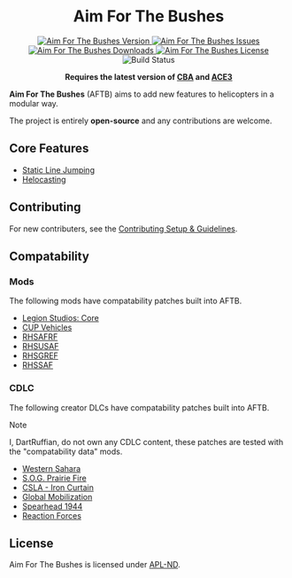 <!-- If you want to make changes to this README, you need to also modify the README.md in the docs folder as well -->

<h1 align="center">Aim For The Bushes</h1>
<p align="center">
    <a href="https://github.com/DartRuffian/AimForTheBushes/releases/latest">
        <img src="https://img.shields.io/badge/Version-1.0.1-blue?style=flat-square" alt="Aim For The Bushes Version">
    </a>
    <a href="https://github.com/DartRuffian/AimForTheBushes/issues">
        <img src="https://img.shields.io/github/issues-raw/DartRuffian/AimForTheBushes.svg?style=flat-square&label=Issues" alt="Aim For The Bushes Issues">
    </a>
    <a href="https://steamcommunity.com/sharedfiles/filedetails/?id=3317533489">
        <img src="https://img.shields.io/steam/downloads/3317533489.svg?style=flat-square&label=Downloads" alt="Aim For The Bushes Downloads">
    </a>
    <a href="https://github.com/DartRuffian/AimForTheBushes/blob/master/LICENSE">
        <img src="https://img.shields.io/badge/License-APL ND-red?style=flat-square" alt="Aim For The Bushes License">
    </a>
    <img src="https://img.shields.io/github/actions/workflow/status/DartRuffian/AimForTheBushes/hemtt.yml?style=flat-square&label=Build" alt="Build Status">
</p>

<p align="center">
    <b>Requires the latest version of <a href="https://github.com/CBATeam/CBA_A3/releases/latest">CBA</a> and <a href="https://github.com/acemod/ACE3/releases/latest">ACE3</a></b>
</p>

**Aim For The Bushes** (AFTB) aims to add new features to helicopters in a modular way.

The project is entirely **open-source** and any contributions are welcome.

## Core Features
- [Static Line Jumping](./docs/features/staticline-feature.md)
- [Helocasting](./docs/features/helocast-feature.md)

## Contributing
For new contributers, see the [Contributing Setup & Guidelines](./.github/CONTRIBUTING.md).

## Compatability
### Mods
The following mods have compatability patches built into AFTB.
- [Legion Studios: Core](https://steamcommunity.com/sharedfiles/filedetails/?id=2162749089)
- [CUP Vehicles](https://steamcommunity.com/sharedfiles/filedetails/?id=541888371)
- [RHSAFRF](https://steamcommunity.com/sharedfiles/filedetails/?id=843425103)
- [RHSUSAF](https://steamcommunity.com/sharedfiles/filedetails/?id=843577117)
- [RHSGREF](https://steamcommunity.com/sharedfiles/filedetails/?id=843593391)
- [RHSSAF](https://steamcommunity.com/sharedfiles/filedetails/?id=843632231)

### CDLC
The following creator DLCs have compatability patches built into AFTB.
> [!NOTE]
> I, DartRuffian, do not own any CDLC content, these patches are tested with the "compatability data" mods.

- [Western Sahara](https://store.steampowered.com/app/1681170/Arma_3_Creator_DLC_Western_Sahara)
- [S.O.G. Prairie Fire](https://store.steampowered.com/app/1227700/Arma_3_Creator_DLC_SOG_Prairie_Fire)
- [CSLA - Iron Curtain](https://store.steampowered.com/app/1294440/Arma_3_Creator_DLC_CSLA_Iron_Curtain)
- [Global Mobilization](https://store.steampowered.com/app/1042220/Arma_3_Creator_DLC_Global_Mobilization__Cold_War_Germany)
- [Spearhead 1944](https://store.steampowered.com/app/1175380/Arma_3_Creator_DLC_Spearhead_1944)
- [Reaction Forces](https://store.steampowered.com/app/2647760/Arma_3_Creator_DLC_Reaction_Forces)

## License
Aim For The Bushes is licensed under [APL-ND](./LICENSE.md).